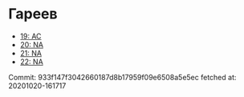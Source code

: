 # Гареев
- [19: AC](19.md)
- [20: NA](20.md)
- [21: NA](21.md)
- [22: NA](22.md)

Commit: 933f147f3042660187d8b17959f09e6508a5e5ec
 fetched at: 20201020-161717
